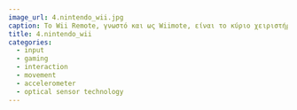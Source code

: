 ```yaml
---
image_url: 4.nintendo_wii.jpg
caption: Το Wii Remote, γνωστό και ως Wiimote, είναι το κύριο χειριστήριο της κονσόλας Wii της Nintendo. Ένα κύριο χαρακτηριστικό του Wii Remote είναι η δυνατότητα ανίχνευσης κίνησης, η οποία επιτρέπει στο χρήστη να αλληλεπιδρά και να χειρίζεται αντικείμενα στην οθόνη μέσω αναγνώρισης χειρονομίας και κατάδειξησ μέσω της χρήσης τεχνολογίας επιταχυνσιόμετρου και οπτικού αισθητήρα. Ένα άλλο χαρακτηριστικό είναι η δυνατότητα επέκτασής του μέσω της χρήσης πρόσθετων. Το πρόσθετο που συνοδεύει την κονσόλα Wii είναι το Nunchuk, το οποίο συμπληρώνει το Wii Remote παρέχοντας λειτουργίες παρόμοιες με εκείνες αλλών κοινών χειριστηρίων παιχνιδιών. Ορισμένα άλλα εξαρτήματα περιλαμβάνουν τον κλασικό ελεγκτή, το Wii Zapper και το τιμόνι Wii, που αρχικά χρησιμοποιήθηκε για το Mario Kart Wii.
title: 4.nintendo_wii
categories:
  - input
  - gaming
  - interaction
  - movement
  - accelerometer
  - optical sensor technology
---
```

